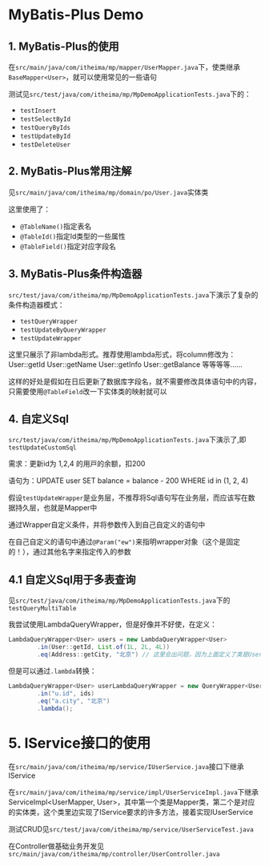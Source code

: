 # MyBatis-Plus Demo
## 1. MyBatis-Plus的使用
在`src/main/java/com/itheima/mp/mapper/UserMapper.java`下，使类继承`BaseMapper<User>`，就可以使用常见的一些语句

测试见`src/test/java/com/itheima/mp/MpDemoApplicationTests.java`下的：
- `testInsert`
- `testSelectById`
- `testQueryByIds`
- `testUpdateById`
- `testDeleteUser`

## 2. MyBatis-Plus常用注解
见`src/main/java/com/itheima/mp/domain/po/User.java`实体类

这里使用了：
- `@TableName()`指定表名
- `@TableId()`指定Id类型的一些属性
- `@TableField()`指定对应字段名

## 3. MyBatis-Plus条件构造器
`src/test/java/com/itheima/mp/MpDemoApplicationTests.java`下演示了复杂的条件构造器模式：
- `testQueryWrapper`
- `testUpdateByQueryWrapper`
- `testUpdateWrapper`

这里只展示了非lambda形式。推荐使用lambda形式，将column修改为：
User::getId
User::getName
User::getInfo
User::getBalance
等等等等......

这样的好处是假如在日后更新了数据库字段名，就不需要修改具体语句中的内容，只需要使用`@TableField`改一下实体类的映射就可以

## 4. 自定义Sql
`src/test/java/com/itheima/mp/MpDemoApplicationTests.java`下演示了,即`testUpdateCustomSql`

需求：更新id为 1,2,4 的⽤⼾的余额，扣200

语句为：UPDATE user SET balance = balance - 200 WHERE id in (1, 2, 4)

假设`testUpdateWrapper`是业务层，不推荐将Sql语句写在业务层，而应该写在数据持久层，也就是Mapper中

通过Wrapper自定义条件，并将参数传入到自己自定义的语句中

在自己自定义的语句中通过`@Param("ew")`来指明wrapper对象（这个是固定的！），通过其他名字来指定传入的参数

## 4.1 自定义Sql用于多表查询

见`src/test/java/com/itheima/mp/MpDemoApplicationTests.java`下的`testQueryMultiTable`

我尝试使用LambdaQueryWrapper，但是好像并不好使，在定义：
```java
LambdaQueryWrapper<User> users = new LambdaQueryWrapper<User>
        .in(User::getId, List.of(1L, 2L, 4L))
        .eq(Address::getCity, "北京") // 这里会出问题，因为上面定义了类是User，这里好像找不到这个getCity方法
```

但是可以通过`.lambda`转换：
```java
LambdaQueryWrapper<User> userLambdaQueryWrapper = new QueryWrapper<User>()
        .in("u.id", ids)
        .eq("a.city", "北京")
        .lambda();
```

# 5. IService接口的使用
在`src/main/java/com/itheima/mp/service/IUserService.java`接口下继承IService

在`src/main/java/com/itheima/mp/service/impl/UserServiceImpl.java`下继承ServiceImpl<UserMapper, User>，其中第一个类是Mapper类，第二个是对应的实体类，这个类里边实现了IService要求的许多方法，接着实现IUserService

测试CRUD见`src/test/java/com/itheima/mp/service/UserServiceTest.java`

在Controller做基础业务开发见`src/main/java/com/itheima/mp/controller/UserController.java`
